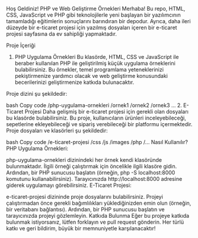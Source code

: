 Hoş Geldiniz! PHP ve Web Geliştirme Örnekleri
Merhaba! Bu repo, HTML, CSS, JavaScript ve PHP gibi teknolojilerle yeni başlayan bir yazılımcının tamamladığı eğitimlerin sonuçlarını barındıran bir depodur. Ayrıca, daha ileri düzeyde bir e-ticaret projesi için yazılmış dosyaları içeren bir e-ticaret projesi sayfasına da ev sahipliği yapmaktadır.

Proje İçeriği
1. PHP Uygulama Örnekleri
Bu klasörde, HTML, CSS ve JavaScript ile beraber kullanılan PHP ile geliştirilmiş küçük uygulama örneklerini bulabilirsiniz. Bu örnekler, temel programlama yeteneklerinizi pekiştirmenize yardımcı olacak ve web geliştirme konusundaki becerilerinizi geliştirmenize katkıda bulunacaktır.

Proje dizini şu şekildedir:

bash
Copy code
/php-uygulama-ornekleri
    /ornek1
    /ornek2
    /ornek3
    ...
2. E-Ticaret Projesi
Daha gelişmiş bir e-ticaret projesi için gerekli olan dosyaları bu klasörde bulabilirsiniz. Bu proje, kullanıcıların ürünleri inceleyebileceği, sepetlerine ekleyebileceği ve sipariş verebileceği bir platformu içermektedir. Proje dosyaları ve klasörleri şu şekildedir:

bash
Copy code
/e-ticaret-projesi
    /css
    /js
    /images
    /php
    /...
Nasıl Kullanılır?
PHP Uygulama Örnekleri:

php-uygulama-ornekleri dizinindeki her örnek kendi klasöründe bulunmaktadır.
İlgili örneği çalıştırmak için öncelikle ilgili klasöre gidin.
Ardından, bir PHP sunucusu başlatın (örneğin, php -S localhost:8000 komutunu kullanabilirsiniz).
Tarayıcınızda http://localhost:8000 adresine giderek uygulamayı görebilirsiniz.
E-Ticaret Projesi:

e-ticaret-projesi dizininde proje dosyalarını bulabilirsiniz.
Projeyi çalıştırmadan önce gerekli bağımlılıkları yüklediğinizden emin olun (örneğin, bir veritabanı bağlantısı).
Ardından, bir PHP sunucusu başlatın ve tarayıcınızda projeyi gözlemleyin.
Katkıda Bulunma
Eğer bu projeye katkıda bulunmak istiyorsanız, lütfen forklayın ve pull request gönderin. Her türlü katkı ve geri bildirim, büyük bir memnuniyetle karşılanacaktır!
